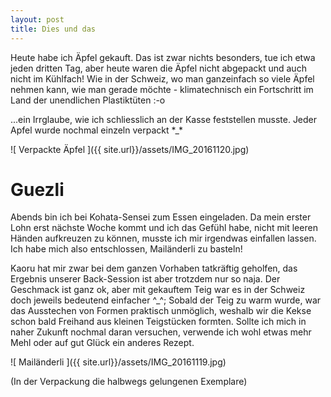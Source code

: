 ```yaml
---
layout: post
title: Dies und das 
---
```


Heute habe ich Äpfel gekauft. Das ist zwar nichts besonders, tue ich etwa jeden dritten Tag, aber heute waren die Äpfel nicht abgepackt und auch nicht im Kühlfach! Wie in der Schweiz, wo man ganzeinfach so viele Äpfel nehmen kann, wie man gerade möchte - klimatechnisch ein Fortschritt im Land der unendlichen Plastiktüten :-o

...ein Irrglaube, wie ich schliesslich an der Kasse feststellen musste. Jeder Apfel wurde nochmal einzeln verpackt \*_\*

![ Verpackte Äpfel ]({{ site.url}}/assets/IMG_20161120.jpg)

# Guezli

Abends bin ich bei Kohata-Sensei zum Essen eingeladen. Da mein erster Lohn erst nächste Woche kommt und ich das Gefühl habe, nicht mit leeren Händen aufkreuzen zu können, musste ich mir irgendwas einfallen lassen.
Ich habe mich also entschlossen, Mailänderli zu basteln!

Kaoru hat mir zwar bei dem ganzen Vorhaben tatkräftig geholfen, das Ergebnis unserer Back-Session ist aber trotzdem nur so naja. Der Geschmack ist ganz ok, aber mit gekauftem Teig war es in der Schweiz doch jeweils bedeutend einfacher ^_^;
Sobald der Teig zu warm wurde, war das Ausstechen von Formen praktisch unmöglich, weshalb wir die Kekse schon bald Freihand aus kleinen Teigstücken formten. Sollte ich mich in naher Zukunft nochmal daran versuchen, verwende ich wohl etwas mehr Mehl oder auf gut Glück ein anderes Rezept.

![ Mailänderli ]({{ site.url}}/assets/IMG_20161119.jpg)

(In der Verpackung die halbwegs gelungenen Exemplare)
